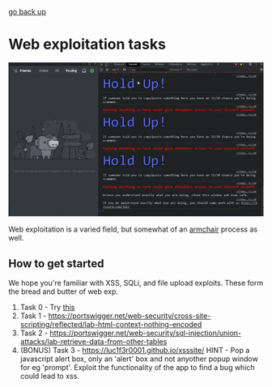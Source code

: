 [go back up](./..)
# Web exploitation tasks

![Discord image](./discord.png)

Web exploitation is a varied field, but somewhat of an [armchair](https://www.youtube.com/shorts/FbeaklEkMgM) process as well.

## How to get started

We hope you're familiar with XSS, SQLi, and file upload exploits. These form the bread and butter of web exp.

1. Task 0 - Try [this](https://github.com/ImaginaryCTF/ImaginaryCTF-2024-Challenges/tree/main/Web/readme)
2. Task 1 - https://portswigger.net/web-security/cross-site-scripting/reflected/lab-html-context-nothing-encoded
3. Task 2 - https://portswigger.net/web-security/sql-injection/union-attacks/lab-retrieve-data-from-other-tables
4. (BONUS) Task 3 -  https://luc1f3r0001.github.io/xsssite/  HINT - Pop a javascript alert box, only an 'alert' box and not anyother popup window for eg 'prompt'. Exploit the functionality of the app to find a bug which could lead to xss.

